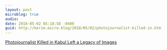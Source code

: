 ```yaml
---
layout: post
microblog: true
audio: 
date: 2018-05-02 05:18:58 -0400
guid: http://kerim.micro.blog/2018/05/02/photojournalist-killed-in.html
---
```

[Photojournalist Killed in Kabul Left a Legacy of Images](https://www.nytimes.com/2018/04/30/world/asia/shah-marai-afghan-photographer-killed.html)
